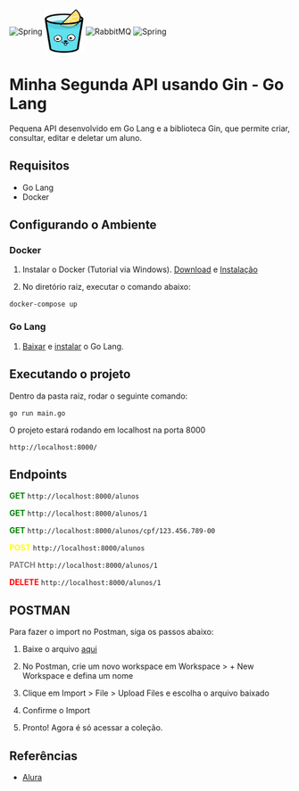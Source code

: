 
<div style="display: inline_block"><br>
  <img align="center" alt="Spring" height="80" width="90" src="https://cdn.jsdelivr.net/gh/devicons/devicon/icons/go/go-original.svg" />
  <img align="center" alt="Spring" height="80" width="70" src="https://raw.githubusercontent.com/gin-gonic/logo/master/color.png" />
  <img align="center" alt="RabbitMQ" height="80" width="90" src="https://cdn.jsdelivr.net/gh/devicons/devicon/icons/docker/docker-original-wordmark.svg" />
  <img align="center" alt="Spring" height="80" width="90" src="https://cdn.jsdelivr.net/gh/devicons/devicon/icons/postgresql/postgresql-original.svg" />
</div>

# Minha Segunda API usando Gin - Go Lang 
Pequena API desenvolvido em Go Lang e a biblioteca Gin, que permite criar, consultar, editar e deletar um aluno.

## Requisitos

- Go Lang
- Docker

## Configurando o Ambiente

### Docker
1) Instalar o Docker (Tutorial via Windows). [Download](https://www.docker.com/products/docker-desktop/) e  [Instalação](https://sh-tsang.medium.com/tutorial-docker-installation-in-wsl-2-of-windows-f4471fc3e1d4)

2) No diretório raiz, executar o comando abaixo:
```shell
docker-compose up
```

### Go Lang

1) [Baixar](https://go.dev/doc/install) e [instalar](https://medium.com/@rafaelmoraisdev/como-instalar-go-no-windows-10-7787faac3a7f) o Go Lang.

## Executando o projeto
Dentro da pasta raiz, rodar o seguinte comando:
```shell
go run main.go  
```
O projeto estará rodando em localhost na porta 8000
```http request
http://localhost:8000/
```

## Endpoints


<b><span style="color:green"> GET</span></b> `http://localhost:8000/alunos`

<b><span style="color:green"> GET</span></b> `http://localhost:8000/alunos/1`

<b><span style="color:green"> GET</span></b> `http://localhost:8000/alunos/cpf/123.456.789-00`

<b><span style="color:yellow"> POST</span></b> `http://localhost:8000/alunos`

<b><span style="color:gray"> PATCH</span></b> `http://localhost:8000/alunos/1`

<b><span style="color:red"> DELETE</span></b> `http://localhost:8000/alunos/1`

## POSTMAN

Para fazer o import no Postman, siga os passos abaixo:

1) Baixe o arquivo [aqui](./postman)

2) No Postman, crie um novo workspace em Workspace > + New Workspace e defina um nome

3) Clique em Import > File > Upload Files e escolha o arquivo baixado

4) Confirme o Import

5) Pronto! Agora é só acessar a coleção.


## Referências
- [Alura](https://cursos.alura.com.br/course/go-gin-api-rest-simplicidade)
